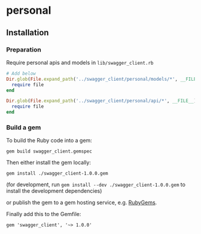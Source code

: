 # personal

## Installation

### Preparation

Require personal apis and models in `lib/swagger_client.rb`

```ruby
# Add below
Dir.glob(File.expand_path('../swagger_client/personal/models/*', __FILE__)).each do |file|
  require file
end

Dir.glob(File.expand_path('../swagger_client/personal/api/*', __FILE__)).each do |file|
  require file
end
```

### Build a gem

To build the Ruby code into a gem:

```shell
gem build swagger_client.gemspec
```

Then either install the gem locally:

```shell
gem install ./swagger_client-1.0.0.gem
```
(for development, run `gem install --dev ./swagger_client-1.0.0.gem` to install the development dependencies)

or publish the gem to a gem hosting service, e.g. [RubyGems](https://rubygems.org/).

Finally add this to the Gemfile:

    gem 'swagger_client', '~> 1.0.0'
